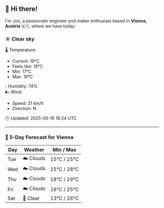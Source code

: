## 👋 Hi there!

I'm Jon, a passionate engineer and maker enthusiast based in **Vienna, Austria** 🇦🇹, where we have today:

### ☀️ Clear sky 

🌡️ Temperature: 
* Current: 19°C
* Feels like: 18°C
* Min: 17°C 
* Max: 19°C  

💧 Humidity: 74%  
🌬️ Wind: 
* Speed: 21 km/h 
* Direction: N  

🕒 Updated: 2025-06-16 18:24 UTC

---

### 📅 5-Day Forecast for Vienna

| Day | Weather | Min / Max |
|-----|---------|------------|
| Tue | ☁️ Clouds | 15°C / 25°C |
| Wed | ☁️ Clouds | 15°C / 28°C |
| Thu | ☁️ Clouds | 18°C / 29°C |
| Fri | ☁️ Clouds | 16°C / 25°C |
| Sat | 🌙 Clear | 13°C / 26°C |
